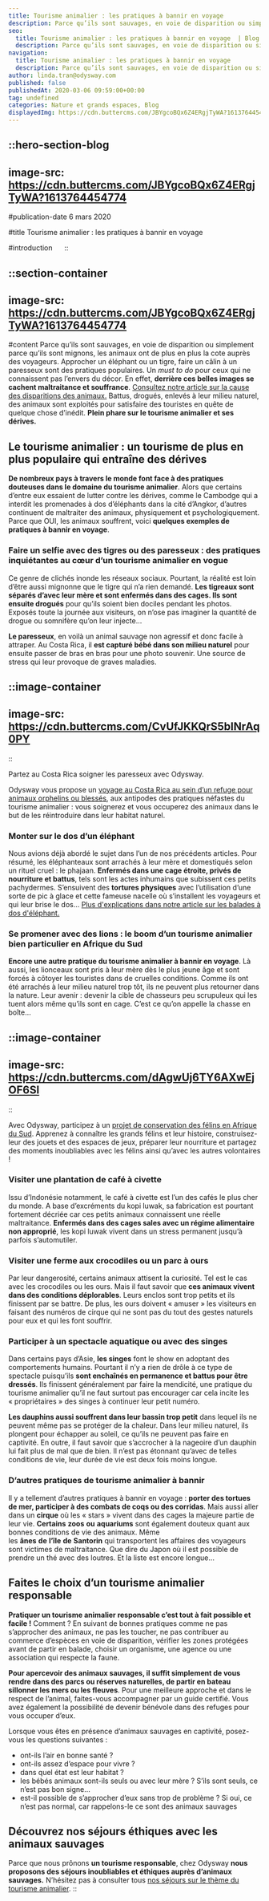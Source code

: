 ```yaml
---
title: Tourisme animalier : les pratiques à bannir en voyage
description: Parce qu’ils sont sauvages, en voie de disparition ou simplement parce qu’ils sont mignons, les animaux ont de plus en plus la cote auprès des voyageurs. Approcher un éléphant ou un tigre, faire un câlin à un paresseux sont des pratiques populaires. Un must to do pour ceux qui ne ...
seo:
  title: Tourisme animalier : les pratiques à bannir en voyage  | Blog Odysway
  description: Parce qu’ils sont sauvages, en voie de disparition ou simplement parce qu’ils sont mignons, les animaux ont de plus en plus la cote auprès des voyageurs. Mais derrière ces belles images se cachent maltraitance et souffrance. Battus, drogués, enlevés à leur milieu naturel, des animaux sont exploités pour satisfaire des touristes. Plein phare sur le tourisme animalier et ses dérives.
navigation:
  title: Tourisme animalier : les pratiques à bannir en voyage
  description: Parce qu’ils sont sauvages, en voie de disparition ou simplement parce qu’ils sont mignons, les animaux ont de plus en plus la cote auprès des voyageurs. Approcher un éléphant ou un tigre, faire un câlin à un paresseux sont des pratiques populaires. Un must to do pour ceux qui ne ...
author: linda.tran@odysway.com
published: false
publishedAt: 2020-03-06 09:59:00+00:00
tag: undefined
categories: Nature et grands espaces, Blog
displayedImg: https://cdn.buttercms.com/JBYgcoBQx6Z4ERgjTyWA?1613764454774
---
```


::hero-section-blog
---
image-src: https://cdn.buttercms.com/JBYgcoBQx6Z4ERgjTyWA?1613764454774
---
#publication-date
6 mars 2020

#title
Tourisme animalier : les pratiques à bannir en voyage

#introduction
    
::

::section-container
---
image-src: https://cdn.buttercms.com/JBYgcoBQx6Z4ERgjTyWA?1613764454774
---
#content
Parce qu’ils sont sauvages, en voie de disparition ou simplement parce qu’ils sont mignons, les animaux ont de plus en plus la cote auprès des voyageurs. Approcher un éléphant ou un tigre, faire un câlin à un paresseux sont des pratiques populaires. Un _must to do_ pour ceux qui ne connaissent pas l’envers du décor. En effet, **derrière ces belles images se cachent maltraitance et souffrance**. [Consultez notre article sur la cause des disparitions des animaux.](https://odysway.com/causes-disparition-animaux) Battus, drogués, enlevés à leur milieu naturel, des animaux sont exploités pour satisfaire des touristes en quête de quelque chose d’inédit. **Plein phare sur le tourisme animalier et ses dérives.**

## Le tourisme animalier : un tourisme de plus en plus populaire qui entraîne des dérives

**De nombreux pays à travers le monde font face à des pratiques douteuses dans le domaine du tourisme animalier**. Alors que certains d’entre eux essaient de lutter contre les dérives, comme le Cambodge qui a interdit les promenades à dos d’éléphants dans la cité d’Angkor, d’autres continuent de maltraiter des animaux, physiquement et psychologiquement. Parce que OUI, les animaux souffrent, voici **quelques exemples de pratiques à bannir en voyage**.

### Faire un selfie avec des tigres ou des paresseux : des pratiques inquiétantes au cœur d’un tourisme animalier en vogue

Ce genre de clichés inonde les réseaux sociaux. Pourtant, la réalité est loin d’être aussi mignonne que le tigre qui n’a rien demandé. **Les tigreaux sont séparés d’avec leur mère et sont enfermés dans des cages. Ils sont ensuite drogués** pour qu’ils soient bien dociles pendant les photos. Exposés toute la journée aux visiteurs, on n’ose pas imaginer la quantité de drogue ou somnifère qu’on leur injecte…

**Le paresseux**, en voilà un animal sauvage non agressif et donc facile à attraper. Au Costa Rica, il **est capturé bébé dans son milieu naturel** pour ensuite passer de bras en bras pour une photo souvenir. Une source de stress qui leur provoque de graves maladies.

::image-container
---
image-src: https://cdn.buttercms.com/CvUfJKKQrS5bINrAq0PY
---
::

Partez au Costa Rica soigner les paresseux avec Odysway.

Odysway vous propose un [voyage au Costa Rica au sein d’un refuge pour animaux orphelins ou blessés](https://odysway.com/voyages/refuge-animaux-costa-rica?utm_source=Blog&utm_medium=article&utm_campaign=TourismeAnimalier_PratiquesABannir), aux antipodes des pratiques néfastes du tourisme animalier : vous soignerez et vous occuperez des animaux dans le but de les réintroduire dans leur habitat naturel.

### Monter sur le dos d’un éléphant

Nous avions déjà abordé le sujet dans l’un de nos précédents articles. Pour résumé, les éléphanteaux sont arrachés à leur mère et domestiqués selon un rituel cruel : le phajaan. **Enfermés dans une cage étroite, privés de nourriture et battus**, tels sont les actes inhumains que subissent ces petits pachydermes. S’ensuivent des **tortures physiques** avec l’utilisation d’une sorte de pic à glace et cette fameuse nacelle où s’installent les voyageurs et qui leur brise le dos… [Plus d'explications dans notre article sur les balades à dos d'éléphant.](https://odysway.com/pourquoi-ne-faut-il-pas-faire-de-lelephant-en-thailande)

### Se promener avec des lions : le boom d’un tourisme animalier bien particulier en Afrique du Sud

**Encore une autre pratique du tourisme animalier à bannir en voyage**. Là aussi, les lionceaux sont pris à leur mère dès le plus jeune âge et sont forcés à côtoyer les touristes dans de cruelles conditions. Comme ils ont été arrachés à leur milieu naturel trop tôt, ils ne peuvent plus retourner dans la nature. Leur avenir : devenir la cible de chasseurs peu scrupuleux qui les tuent alors même qu’ils sont en cage. C’est ce qu’on appelle la chasse en boîte…

::image-container
---
image-src: https://cdn.buttercms.com/dAgwUj6TY6AXwEjOF6Sl
---
::

Avec Odysway, participez à un [projet de conservation des félins en Afrique du Sud](https://odysway.com/voyages/felins-afrique-du-sud?utm_source=Blog&utm_medium=article&utm_campaign=TourismeAnimalier_PratiquesABannir). Apprenez à connaître les grands félins et leur histoire, construisez-leur des jouets et des espaces de jeux, préparer leur nourriture et partagez des moments inoubliables avec les félins ainsi qu’avec les autres volontaires !

### Visiter une plantation de café à civette

Issu d’Indonésie notamment, le café à civette est l’un des cafés le plus cher du monde. A base d’excréments du kopi luwak, sa fabrication est pourtant fortement décriée car ces petits animaux connaissent une réelle maltraitance. **Enfermés dans des cages sales avec un régime alimentaire non approprié**, les kopi luwak vivent dans un stress permanent jusqu’à parfois s’automutiler.

### Visiter une ferme aux crocodiles ou un parc à ours

Par leur dangerosité, certains animaux attisent la curiosité. Tel est le cas avec les crocodiles ou les ours. Mais il faut savoir que **ces animaux vivent dans des conditions déplorables**. Leurs enclos sont trop petits et ils finissent par se battre. De plus, les ours doivent « amuser » les visiteurs en faisant des numéros de cirque qui ne sont pas du tout des gestes naturels pour eux et qui les font souffrir.

### Participer à un spectacle aquatique ou avec des singes

Dans certains pays d’Asie, **les singes** font le show en adoptant des comportements humains. Pourtant il n’y a rien de drôle à ce type de spectacle puisqu’ils **sont enchaînés en permanence et battus pour être dressés**. Ils finissent généralement par faire la mendicité, une pratique du tourisme animalier qu’il ne faut surtout pas encourager car cela incite les « propriétaires » des singes à continuer leur petit numéro.

**Les dauphins aussi souffrent dans leur bassin trop petit** dans lequel ils ne peuvent même pas se protéger de la chaleur. Dans leur milieu naturel, ils plongent pour échapper au soleil, ce qu’ils ne peuvent pas faire en captivité. En outre, il faut savoir que s’accrocher à la nageoire d’un dauphin lui fait plus de mal que de bien. Il n’est pas étonnant qu’avec de telles conditions de vie, leur durée de vie est deux fois moins longue.

### D’autres pratiques de tourisme animalier à bannir

Il y a tellement d’autres pratiques à bannir en voyage : **porter des tortues de mer, participer à des combats de coqs ou des corridas**. Mais aussi aller dans un **cirque** où les « stars » vivent dans des cages la majeure partie de leur vie. **Certains** **zoos** **ou** **aquariums** sont également douteux quant aux bonnes conditions de vie des animaux. Même les **ânes** **de** **l’île** **de** **Santorin** qui transportent les affaires des voyageurs sont victimes de maltraitance. Que dire du Japon où il est possible de prendre un thé avec des loutres. Et la liste est encore longue…

## Faites le choix d’un tourisme animalier responsable

**Pratiquer un tourisme animalier responsable c’est tout à fait possible et facile !** Comment ? En suivant de bonnes pratiques comme ne pas s’approcher des animaux, ne pas les toucher, ne pas contribuer au commerce d’espèces en voie de disparition, vérifier les zones protégées avant de partir en balade, choisir un organisme, une agence ou une association qui respecte la faune.

**Pour apercevoir des animaux sauvages, il suffit simplement de vous rendre dans des parcs ou réserves naturelles, de partir en bateau sillonner les mers ou les fleuves**. Pour une meilleure approche et dans le respect de l’animal, faites-vous accompagner par un guide certifié. Vous avez également la possibilité de devenir bénévole dans des refuges pour vous occuper d’eux.

Lorsque vous êtes en présence d’animaux sauvages en captivité, posez-vous les questions suivantes :

*   ont-ils l’air en bonne santé ?
*   ont-ils assez d’espace pour vivre ?
*   dans quel état est leur habitat ?
*   les bébés animaux sont-ils seuls ou avec leur mère ? S’ils sont seuls, ce n’est pas bon signe…
*   est-il possible de s’approcher d’eux sans trop de problème ? Si oui, ce n’est pas normal, car rappelons-le ce sont des animaux sauvages

## Découvrez nos séjours éthiques avec les animaux sauvages

Parce que nous prônons **un tourisme responsable**, chez Odysway **nous proposons des séjours inoubliables et éthiques auprès d’animaux sauvages.** N’hésitez pas à consulter tous [nos séjours sur le thème du tourisme animalier](https://odysway.com/thematiques?category=Animaux).
::
